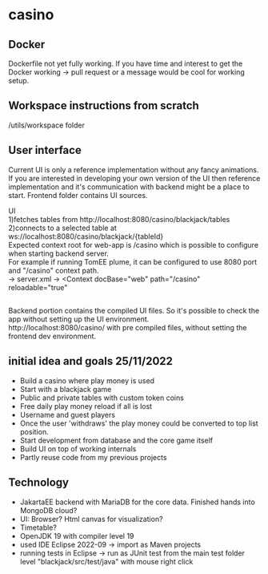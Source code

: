 # casino

## Docker
Dockerfile not yet fully working. If you have time and interest to get the Docker working -> pull request or a message would be cool for working setup.

## Workspace instructions from scratch<br>
/utils/workspace folder

## User interface 
Current UI is only a reference implementation without any fancy animations. <br> If you are interested in developing your own version of the UI then reference implementation and it's communication with backend might be a place to start. Frontend folder contains UI sources.

UI <br>
1)fetches tables from http://localhost:8080/casino/blackjack/tables <br>
2)connects to a selected table at ws://localhost:8080/casino/blackjack/{tableId} <br>
Expected context root for web-app is /casino which is possible to configure when starting backend server. <br>
For example if running TomEE plume, it can be configured to use 8080 port and "/casino" context path. <br>
->  server.xml -> <Context docBase="web" path="/casino" reloadable="true"  <br>


##
Backend portion contains the compiled UI files. So it's possible to check the app without setting up the UI environment. <br>
http://localhost:8080/casino/ with pre compiled files, without setting the frontend dev environment. <br>

## initial idea and goals 25/11/2022
* Build a casino where play money is used 
* Start with a blackjack game 
* Public and private tables with custom token coins
* Free daily play money reload if all is lost
* Username and guest players
* Once the user 'withdraws' the play money could be converted to top list position.
* Start development from database and the core game itself
* Build UI on top of working internals
* Partly reuse code from my previous projects
## Technology
* JakartaEE backend with MariaDB for the core data. Finished hands into MongoDB cloud?
* UI: Browser? Html canvas for visualization?
* Timetable?
* OpenJDK 19 with compiler level 19
* used IDE Eclipse 2022-09 -> import as Maven projects
* running tests in Eclipse -> run as JUnit test from the main test folder level "blackjack/src/test/java" with mouse right click
